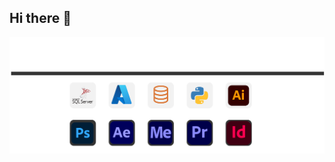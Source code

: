 ## Hi there 👋

![image alt](https://github.com/EmylyFalcao/EmylyFalcao/blob/532f9cb994c2db7d1ae1560ee0757dfbd605c158/github-01.png?raw=true)

